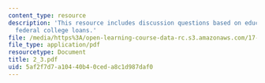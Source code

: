 ```yaml
---
content_type: resource
description: 'This resource includes discussion questions based on education policy:
  federal college loans.'
file: /media/https%3A/open-learning-course-data-rc.s3.amazonaws.com/17-317-u-s-social-policy-spring-2006/5af2f7d7a10440b40ceda8c1d987daf0_2_3.pdf
file_type: application/pdf
resourcetype: Document
title: 2_3.pdf
uid: 5af2f7d7-a104-40b4-0ced-a8c1d987daf0
---
```


